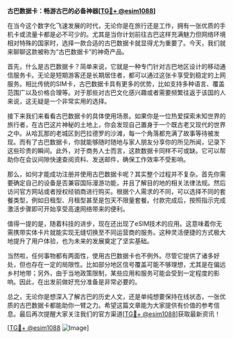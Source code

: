 **古巴数据卡：畅游古巴的必备神器[[TG💪+ @esim1088](https://t.me/s/esim1088)]**

在当今这个数字化飞速发展的时代，无论你是在旅行还是工作，拥有一张优质的手机卡或流量卡都是必不可少的。尤其是当你计划前往古巴这样充满魅力但网络环境相对特殊的国家时，选择一款合适的古巴数据卡就显得尤为重要了。今天，我们就来聊聊这款被称为“古巴数据卡”的神奇产品。

首先，什么是古巴数据卡？简单来说，它就是一种专门针对古巴地区设计的移动通信服务卡。无论是短期游客还是长期居住者，都可以通过这张卡享受到稳定的上网服务。相比传统的SIM卡，古巴数据卡具有更多的优势，比如支持多种语言、覆盖范围广以及价格合理等。对于那些对古巴文化感兴趣或者需要频繁往返于该国的人来说，这无疑是一个非常实用的选择。

接下来我们来看看古巴数据卡的具体使用场景。如果你是一位热爱探索未知世界的旅行者，在古巴这片神秘的土地上，你会发现自己置身于一个既古老又现代的世界之中。从哈瓦那的老城区到巴拉德罗的沙滩，每一个角落都充满了故事等待被发现。而有了古巴数据卡，你就能够随时随地与家人朋友分享你的所见所闻，记录下这些珍贵的瞬间。此外，对于商务人士而言，这款数据卡同样不可或缺。它可以帮助你在会议间隙快速查阅资料、发送邮件，确保工作效率不受影响。

那么，如何才能成功注册并使用古巴数据卡呢？其实整个过程并不复杂。首先你需要确定自己的设备是否兼容国际漫游功能，并且了解目的地的相关法律法规。然后访问官方网站或者授权经销商进行购买。根据个人需求的不同，可以选择不同的套餐类型，例如日租型、月租型甚至是包天不限量套餐。付款完成后，按照指示完成激活步骤即可开始享受高速网络带来的便利。

值得一提的是，随着科技的进步，现在还出现了eSIM技术的应用。这意味着你无需携带实体卡片就能实现无缝切换至不同运营商的服务。这种灵活便捷的方式极大地提升了用户体验，也为未来的发展奠定了坚实基础。

当然啦，任何事物都有两面性，使用古巴数据卡也不例外。尽管它提供了诸多好处，但也存在一定的局限性。比如部分地区信号覆盖可能不够理想，尤其是在偏远乡村地带；另外，由于当地政策限制，某些应用和服务可能会受到一定程度的影响。因此，在出发前做好充分准备是非常必要的。

总之，无论你是想深入了解古巴的历史人文，还是单纯想要保持在线状态，一张优质的古巴数据卡都能助你一臂之力。希望这篇文章能为大家提供有价值的参考信息。最后再次提醒大家关注我们的官方渠道[[TG💪+ @esim1088](https://t.me/s/esim1088)]获取最新资讯！ 

[[TG💪+ @esim1088](https://t.me/s/esim1088) ![Image](https://i.postimg.cc/4NQfJmqS/Snipaste-2025-05-13-00-14-12.png)]